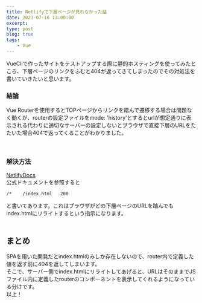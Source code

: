 ```yaml
---
title: Netlifyで下層ページが見れなかった話
date: 2021-07-16 13:00:00
excerpt:
type: post
blog: true
tags:
    - Vue
---
```



VueCliで作ったサイトをテストアップする際に静的ホスティングを使ってみたところ、下層ページのリンクをふむと404が返ってきてしまったのでその対処法を書いていきたいと思います。
<br>

### 結論
Vue Routerを使用するとTOPページからリンクを踏んで遷移する場合は問題なく動くが、routerの設定ファイルをmode: 'history'とするとurlが想定通りに表示される代わりに適切なサーバーの設定しないとブラウザで直接下層のURLをたたいた場合404で返ってくることがわかりました。  

<br>

### 解決方法
[NetlifyDocs](https://docs.netlify.com/routing/redirects/#history-pushstate-and-single-page-apps)  
公式ドキュメントを参照すると

```
/*    /index.html   200
```

と書いてあります。これはブラウザがどの下層ページのURLを踏んでもindex.htmlにリライトするという指示になります。  
<br>


## まとめ
SPAを用いた開発だとindex.htmlのみしか存在しないので、router内で定義した値を返す前に404を返してしまいます。  
そこで、サーバー側でindex.htmlにリライトしてあげると、URLはそのままでJSファイル内に定義したrouterのコンポーネントを表示してくれるようになっている分けです。  
以上！